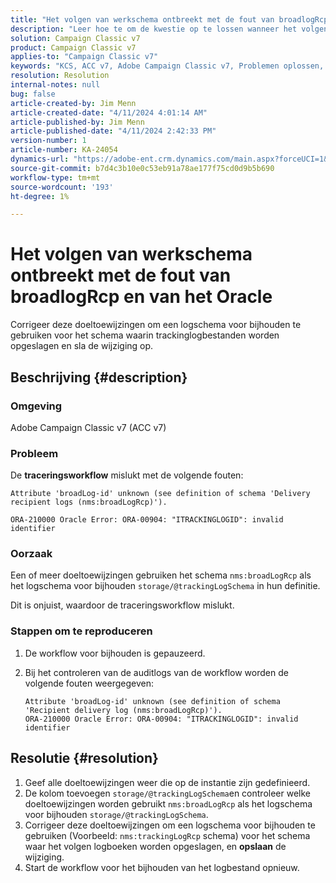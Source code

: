 ```yaml
---
title: "Het volgen van werkschema ontbreekt met de fout van broadlogRcp en van het Oracle"
description: "Leer hoe te om de kwestie op te lossen wanneer het volgen werkschema met een broadlogRcp en een fout van het Oracle ontbreekt."
solution: Campaign Classic v7
product: Campaign Classic v7
applies-to: "Campaign Classic v7"
keywords: "KCS, ACC v7, Adobe Campaign Classic v7, Problemen oplossen, Workflow bijhouden, mislukken, broadlogRcp, oracle, fout, opslag/@trackingLogSchema"
resolution: Resolution
internal-notes: null
bug: false
article-created-by: Jim Menn
article-created-date: "4/11/2024 4:01:14 AM"
article-published-by: Jim Menn
article-published-date: "4/11/2024 2:42:33 PM"
version-number: 1
article-number: KA-24054
dynamics-url: "https://adobe-ent.crm.dynamics.com/main.aspx?forceUCI=1&pagetype=entityrecord&etn=knowledgearticle&id=3c08ec20-b8f7-ee11-a1fe-6045bd006268"
source-git-commit: b7d4c3b10e0c53eb91a78ae177f75cd0d9b5b690
workflow-type: tm+mt
source-wordcount: '193'
ht-degree: 1%

---
```


# Het volgen van werkschema ontbreekt met de fout van broadlogRcp en van het Oracle


Corrigeer deze doeltoewijzingen om een logschema voor bijhouden te gebruiken voor het schema waarin trackinglogbestanden worden opgeslagen en sla de wijziging op.

## Beschrijving {#description}


### Omgeving

Adobe Campaign Classic v7 (ACC v7)

### Probleem

De <b>traceringsworkflow</b> mislukt met de volgende fouten:


```
Attribute 'broadLog-id' unknown (see definition of schema 'Delivery recipient logs (nms:broadLogRcp)').

ORA-210000 Oracle Error: ORA-00904: "ITRACKINGLOGID": invalid identifier
```


### Oorzaak

Een of meer doeltoewijzingen gebruiken het schema `nms:broadLogRcp` als het logschema voor bijhouden `storage/@trackingLogSchema` in hun definitie.

Dit is onjuist, waardoor de traceringsworkflow mislukt.

### Stappen om te reproduceren

1. De workflow voor bijhouden is gepauzeerd.
2. Bij het controleren van de auditlogs van de workflow worden de volgende fouten weergegeven:




   ```
   Attribute 'broadLog-id' unknown (see definition of schema 'Recipient delivery log (nms:broadLogRcp)').
   ORA-210000 Oracle Error: ORA-00904: "ITRACKINGLOGID": invalid identifier
   ```



## Resolutie {#resolution}


1. Geef alle doeltoewijzingen weer die op de instantie zijn gedefinieerd.
2. De kolom toevoegen `storage/@trackingLogSchema`en controleer welke doeltoewijzingen worden gebruikt `nms:broadLogRcp` als het logschema voor bijhouden `storage/@trackingLogSchema`.
3. Corrigeer deze doeltoewijzingen om een logschema voor bijhouden te gebruiken (Voorbeeld: `nms:trackingLogRcp` schema) voor het schema waar het volgen logboeken worden opgeslagen, en <b>opslaan</b> de wijziging.
4. Start de workflow voor het bijhouden van het logbestand opnieuw.

